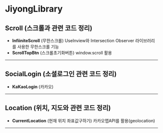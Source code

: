 # JiyongLibrary
## Scroll (스크롤과 관련 코드 정리)
- **InfiiniteScroll** (무한스크롤)
UseInview와 Intersection Observer 라이브러리를 사용한 무한스크롤 기능
- **ScrollTopBtn** (스크롤초기화버튼)
window.scroll 활용
---
## SocialLogin (소셜로그인 관련 코드 정리)
- **KaKaoLogin** (카카오)
---
## Location (위치, 지도와 관련 코드 정리)
- **CurrentLocation** (현재 위치 좌표값구하기)
카카오맵API를 활용(geolocation)
---
